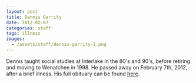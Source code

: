 ```yaml
---
layout: post
title: Dennis Garrity
date: 2012-02-07
categories: staff
tags: illness
images:
  - /assets/staff/dennis-garrity-1.png
---
```

Dennis taught social studies at Interlake in the 80's and 90's, before retiring and moving to Wenatchee in 1998. He passed away on February 7th, 2012, after a brief illness. His full obituary can be found [here](http://tinyurl.com/mk6fn5f).
